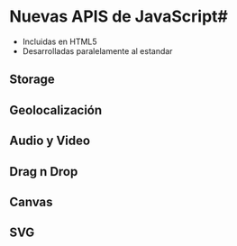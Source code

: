 # Nuevas APIS de JavaScript#

- Incluidas en HTML5
- Desarrolladas paralelamente al estandar

## Storage

## Geolocalización

## Audio y Video

## Drag n Drop

## Canvas

## SVG